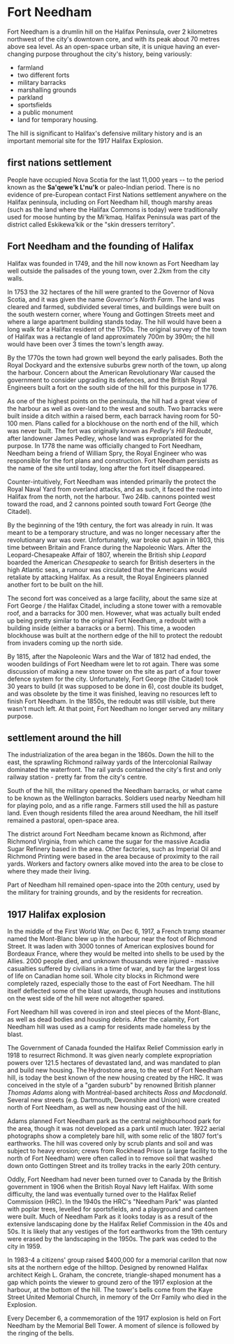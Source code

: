 # Fort Needham 

Fort Needham is a drumlin hill on the Halifax Peninsula, over 2 kilometres northwest of the city's downtown core, and with its peak about 70 metres above sea level. As an open-space urban site, it is unique having an ever-changing purpose throughout the city's history, being variously: 

* farmland 
* two different forts
* military barracks
* marshalling grounds
* parkland
* sportsfields
* a public monument
* land for temporary housing. 

The hill is significant to Halifax's defensive military history and is an important memorial site for the 1917 Halifax Explosion. 

## first nations settlement

People have occupied Nova Scotia for the last 11,000 years -- to the period known as the **Sa'qewe'k L'nu'k** or paleo-Indian period. There is no evidence of pre-European contact First Nations settlement anywhere on the Halifax peninsula, including on Fort Needham hill, though marshy areas (such as the land where the Halifax Commons is today) were traditionally used for moose hunting by the Mi'kmaq. Halifax Peninsula was part of the district called Eskikewa’kik or the "skin dressers territory".

## Fort Needham and the founding of Halifax

Halifax was founded in 1749, and the hill now known as Fort Needham lay well outside the palisades of the young town, over 2.2km from the city walls. 

In 1753 the 32 hectares of the hill were granted to the Governor of Nova Scotia, and it was given the name *Governor's North Farm*. The land was cleared and farmed, subdivided several times, and buildings were built on the south western corner, where Young and Gottingen Streets meet and where a large apartment building stands today. The hill would have been a long walk for a Halifax resident of the 1750s. The original survey of the town of Halifax was a rectangle of land approximately 700m by 390m; the hill would have been over 3 times the town's length away. 

By the 1770s the town had grown well beyond the early palisades. Both the Royal Dockyard and the extensive suburbs grew north of the town, up along the harbour. Concern about the American Revolutionary War caused the government to consider upgrading its defences, and the British Royal Engineers built a fort on the south side of the hill for this purpose in 1776. 

As one of the highest points on the peninsula, the hill had a great view of the harbour as well as over-land to the west and south. Two barracks were built inside a ditch within a raised berm, each barrack having room for 50-100 men. Plans called for a blockhouse on the north end of the hill, which was never built. The fort was originally known as *Pedley's Hill Redoubt*, after landowner James Pedley, whose  land was expropriated for the purpose. In 1778 the name was officially changed to Fort Needham, Needham being a friend of William Spry, the Royal Engineer who was responsible for the fort plans and construction. Fort Needham persists as the name of the site until today, long after the fort itself disappeared. 

Counter-intuitively, Fort Needham was intended primarily the protect the Royal Naval Yard from overland attacks, and as such, it faced the road into Halifax from the north, not the harbour. Two 24lb. cannons pointed west toward the road, and 2 cannons pointed south toward Fort George (the Citadel). 

By the beginning of the 19th century, the fort was already in ruin. It was meant to be a temporary structure, and was no longer necessary after the revolutionary war was over. Unfortunately, war broke out again in 1803, this time between Britain and France during the Napoleonic Wars. After the Leopard-Chesapeake Affair of 1807, wherein the British ship *Leopard* boarded the American *Chesapeake* to search for British deserters in the high Atlantic seas, a rumour was circulated that the Americans would retaliate by attacking Halifax. As a result, the Royal Engineers planned another fort to be built on the hill.

The second fort was conceived as a large facility, about the same size at Fort George / the Halifax Citadel, including a stone tower with a removable roof, and a barracks for 300 men. However, what was actually built ended up being pretty similar to the original Fort Needham, a redoubt with a building inside (either a barracks or a berm). This time, a wooden blockhouse was built at the northern edge of the hill to protect the redoubt from invaders coming up the north side. 

By 1815, after the Napoleonic Wars and the War of 1812 had ended, the wooden buildings of Fort Needham were let to rot again. There was some discussion of making a new stone tower on the site as part of a four tower defence system for the city. Unfortunately, Fort George (the Citadel) took 30 years to build (it was supposed to be done in 6), cost double its budget, and was obsolete by the time it was finished, leaving no resources left to finish Fort Needham. In the 1850s, the redoubt was still visible, but there wasn't much left. At that point, Fort Needham no longer served any military purpose. 

## settlement around the hill

The industrialization of the area began in the 1860s. Down the hill to the east, the sprawling Richmond railway yards of the Intercolonial Railway dominated the waterfront. The rail yards contained the city's first and only railway station - pretty far from the city's centre. 

South of the hill, the military opened the Needham barracks, or what came to be known as the Wellington barracks. Soldiers used nearby Needham hill for playing polo, and as a rifle range. Farmers still used the hill as pasture land. Even though residents filled the area around Needham, the hill itself remained a pastoral, open-space area. 

The district around Fort Needham became known as Richmond, after Richmond Virginia, from which came the sugar for the massive Acadia Sugar Refinery based in the area. Other factories, such as Imperial Oil and Richmond Printing were based in the area because of proximity to the rail yards. Workers and factory owners alike moved into the area to be close to where they made their living. 

Part of Needham hill remained open-space into the 20th century, used by the military for training grounds, and by the residents for recreation. 

## 1917 Halifax explosion

In the middle of the First World War, on Dec 6, 1917, a French tramp steamer named the Mont-Blanc blew up in the harbour near the foot of Richmond Street. It was laden with 3000 tonnes of American explosives bound for Bordeaux France, where they would be melted into shells to be used by the Allies. 2000 people died, and unknown thousands were injured - massive casualties suffered by civilians in a time of war, and by far the largest loss of life on Canadian home soil. Whole city blocks in Richmond were completely razed, especially those to the east of Fort Needham. The hill itself deflected some of the blast upwards, though houses and institutions on the west side of the hill were not altogether spared. 

Fort Needham hill was covered in iron and steel pieces of the Mont-Blanc, as well as dead bodies and housing debris. After the calamity, Fort Needham hill was used as a camp for residents made homeless by the blast.

The Government of Canada founded the Halifax Relief Commission early in 1918 to resurrect Richmond. It was given nearly complete expropriation powers over 121.5 hectares of devastated land, and was mandated to plan and build new housing. The Hydrostone area, to the west of Fort Needham hill, is today the best known of the new housing created by the HRC. It was conceived in the style of a "garden suburb" by renowned British planner *Thomas Adams* along with Montréal-based architects *Ross and Macdonald*. Several new streets (e.g. Dartmouth, Devonshire and Union) were created north of Fort Needham, as well as new housing east of the hill. 

Adams planned Fort Needham park as the central neighbourhood park for the area, though it was not developed as a park until much later. 1922 aerial photographs show a completely bare hill, with some relic of the 1807 fort's earthworks. The hill was covered only by scrub plants and soil and was subject to heavy erosion; crews from Rockhead Prison (a large facility to the north of Fort Needham) were often called in to remove soil that washed down onto Gottingen Street and its trolley tracks in the early 20th century. 

Oddly, Fort Needham had never been turned over to Canada by the British government in 1906 when the British Royal Navy left Halifax. With some difficulty, the land was eventually turned over to the Halifax Relief Commission (HRC). In the 1940s the HRC's "Needham Park" was planted with poplar trees, levelled for sportsfields, and a playground and canteen were built. Much of Needham Park as it looks today is as a result of the extensive landscaping done by the Halifax Relief Commission in the 40s and 50s. It is likely that any vestiges of the fort earthworks from the 19th century were erased by the landscaping in the 1950s. The park was ceded to the city in 1959. 

In 1983-4 a citizens' group raised $400,000 for a memorial carillon that now sits at the northern edge of the hilltop. Designed by renowned Halifax architect Keigh L. Graham, the concrete, triangle-shaped monument has a gap which points the viewer to ground zero of the 1917 explosion at the harbour, at the bottom of the hill. The tower's bells come from the Kaye Street United Memorial Church, in memory of the Orr Family who died in the Explosion. 

Every December 6, a commemoration of the 1917 explosion is held on Fort Needham by the Memorial Bell Tower. A moment of silence is followed by the ringing of the bells. 
